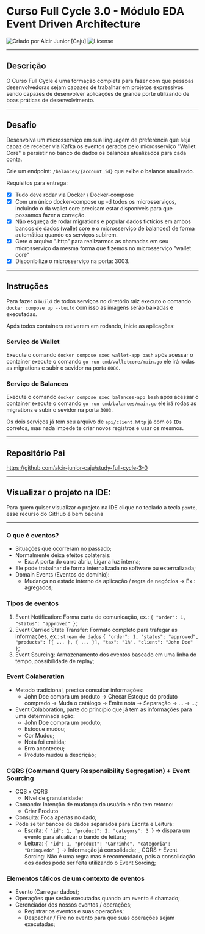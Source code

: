 # Curso Full Cycle 3.0 - Módulo EDA Event Driven Architecture

<div>
    <img alt="Criado por Alcir Junior [Caju]" src="https://img.shields.io/badge/criado%20por-Alcir Junior [Caju]-%23f08700">
    <img alt="License" src="https://img.shields.io/badge/license-MIT-%23f08700">
</div>

---

## Descrição

O Curso Full Cycle é uma formação completa para fazer com que pessoas desenvolvedoras sejam capazes de trabalhar em projetos expressivos sendo capazes de desenvolver aplicações de grande porte utilizando de boas práticas de desenvolvimento.

---

## Desafio

Desenvolva um microsserviço em sua linguagem de preferência que seja capaz de receber via Kafka os eventos gerados pelo microsserviço "Wallet Core" e persistir no banco de dados os balances atualizados para cada conta.

Crie um endpoint: `/balances/{account_id}` que exibe o balance atualizado.

Requisitos para entrega:
- [x] Tudo deve rodar via Docker / Docker-compose
- [x] Com um único docker-compose up -d todos os microsserviços, incluindo o da wallet core precisam estar disponíveis para que possamos fazer a correção.
- [x] Não esqueça de rodar migrations e popular dados fictícios em ambos bancos de dados (wallet core e o microsserviço de balances) de forma automática quando os serviços subirem.
- [x] Gere o arquivo ".http" para realizarmos as chamadas em seu microsserviço da mesma forma que fizemos no microsserviço "wallet core"
- [x] Disponibilize o microsserviço na porta: 3003.

---

## Instruções

Para fazer o `build` de todos serviços no diretório raiz executo o comando `docker compose up --build` com isso as imagens serão baixadas e executadas.

Após todos containers estiverem em rodando, inicie as aplicações:

### Serviço de Wallet

Execute o comando `docker compose exec wallet-app bash` após acessar o container execute o comando `go run cmd/walletcore/main.go` ele irá rodas as migrations e subir o sevidor na porta `8080`.

### Serviço de Balances

Execute o comando `docker compose exec balances-app bash` após acessar o container execute o comando `go run cmd/balances/main.go` ele irá rodas as migrations e subir o sevidor na porta `3003`.

Os dois serviços já tem seu arquivo de `api/client.http` já com os `IDs` corretos, mas nada impede te criar novos registros e usar os mesmos.

---

## Repositório Pai
https://github.com/alcir-junior-caju/study-full-cycle-3-0

---

## Visualizar o projeto na IDE:

Para quem quiser visualizar o projeto na IDE clique no teclado a tecla `ponto`, esse recurso do GitHub é bem bacana

---

### O que é eventos?
- Situações que ocorreram no passado;
- Normalmente deixa efeitos colaterais:
    - Ex.: A porta do carro abriu, Ligar a luz interna;
- Ele pode trabalhar de forma internalizada no software ou externalizada;
- Domain Events (Eventos de domínio):
    - Mudança no estado interno da aplicação / regra de negócios -> Ex.: agregados;

### Tipos de eventos
1. Event Notification: Forma curta de comunicação, ex.: `{ "order": 1, "status": "approved" }`;
2. Event Carried State Transfer: Formato completo para trafegar as informações, ex.: `stream de dados` `{ "order": 1, "status": "approved", "products": [{ ... }, { ... }], "tax": "1%", "client": "John Doe" }`;
3. Event Sourcing: Armazenamento dos eventos baseado em uma linha do tempo, possibilidade de replay;

### Event Colaboration
- Metodo tradicional, precisa consultar informações:
    - John Doe compra um produto -> Checar Estoque do produto comprado -> Muda o catálogo -> Emite nota -> Separação -> ... -> ...;
- Event Colaboration, parte do princípio que já tem as informações para uma determinada ação:
    - John Doe compra um produto;
    - Estoque mudou;
    - Cor Mudou;
    - Nota foi emitida;
    - Erro aconteceu;
    - Produto mudou a descrição;

### CQRS (Command Query Responsibility Segregation) + Event Sourcing
- CQS x CQRS
    - Nível de granularidade;
- Comando: Intenção de mudança do usuário e não tem retorno:
    - Criar Produto
- Consulta: Foca apenas no dado;
- Pode se ter bancos de dados separados para Escrita e Leitura:
    - Escrita: `{ "id": 1, "product": 2, "category": 3 }` -> dispara um evento para atualizar o bando de leitura;
    - Leitura: `{ "id": 1, "product": "Carrinho", "categoria": "Brinquedo" }` -> Informação já consolidada;
_ CQRS + Event Sorcing: Não é uma regra mas é recomendado, pois a consolidação dos dados pode ser feita utilizando o Event Sorcing;

### Elementos táticos de um contexto de eventos
- Evento (Carregar dados);
- Operações que serão executadas quando um evento é chamado;
- Gerenciador dos nossos eventos / operações;
    - Registrar os eventos e suas operações;
    - Despachar / Fire no evento para que suas operações sejam executadas;
